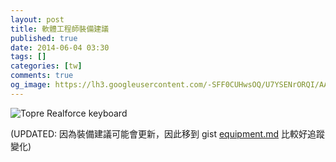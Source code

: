 ```yaml
---
layout: post
title: 軟體工程師裝備建議
published: true
date: 2014-06-04 03:30
tags: []
categories: [tw]
comments: true
og_image: https://lh3.googleusercontent.com/-SFF0CUHwsOQ/U7YSENrORQI/AAAAAAAAB1s/KhBqIJTmBsc/w800-h337-no/realforce86.jpg
---
```


![Topre Realforce keyboard](https://lh3.googleusercontent.com/-SFF0CUHwsOQ/U7YSENrORQI/AAAAAAAAB1s/KhBqIJTmBsc/w800-h337-no/realforce86.jpg)

(UPDATED: 因為裝備建議可能會更新，因此移到 gist [equipment.md](https://gist.github.com/ascendbruce/3bc516de84e88d7bf492) 比較好追蹤變化)

<script src="https://gist.github.com/ascendbruce/3bc516de84e88d7bf492.js"></script>
